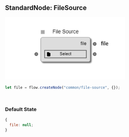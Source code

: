 ## StandardNode: FileSource

<img class="zoomable" alt="FileSource standard node" src="/images/standard-nodes/common/file-source.png" />

<Hierarchy :extend="{name: 'Node', link: '../../api/classes/node.html'}" />
<br/>

```js
let file = flow.createNode("common/file-source", {});
```

<br/>

### Default State

```js
{
  file: null;
}
```
